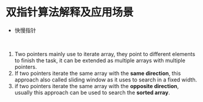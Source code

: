 # 双指针算法解释及应用场景

- 快慢指针



<br/>

1. Two pointers mainly use to iterate array, they point to different elements to finish the task, it can be extended as multiple arrays with multiple pointers.
2. If two pointers iterate the same array with the **same direction**, this approach also called sliding window as it uses to search in a fixed width.
3. if two pointers iterate the same array with the **opposite direction**, usually this approach can be used to search the **sorted array**.